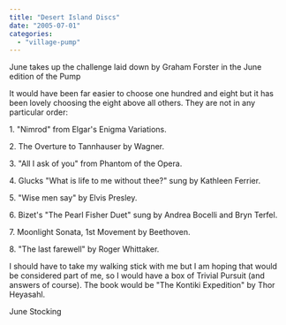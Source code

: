 ```yaml
---
title: "Desert Island Discs"
date: "2005-07-01"
categories: 
  - "village-pump"
---
```


June takes up the challenge laid down by Graham Forster in the June edition of the Pump

It would have been far easier to choose one hundred and eight but it has been lovely choosing the eight above all others. They are not in any particular order:

1\. "Nimrod" from Elgar's Enigma Variations.

2\. The Overture to Tannhauser by Wagner.

3\. "All I ask of you" from Phantom of the Opera.

4\. Glucks "What is life to me without thee?" sung by Kathleen Ferrier.

5\. "Wise men say" by Elvis Presley.

6\. Bizet's "The Pearl Fisher Duet" sung by Andrea Bocelli and Bryn Terfel.

7\. Moonlight Sonata, 1st Movement by Beethoven.

8\. "The last farewell" by Roger Whittaker.

I should have to take my walking stick with me but I am hoping that would be considered part of me, so I would have a box of Trivial Pursuit (and answers of course). The book would be "The Kontiki Expedition" by Thor Heyasahl.

June Stocking
